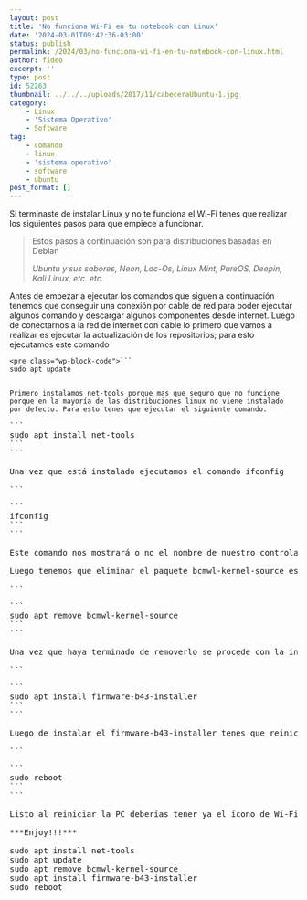 ```yaml
---
layout: post
title: 'No funciona Wi-Fi en tu notebook con Linux'
date: '2024-03-01T09:42:36-03:00'
status: publish
permalink: /2024/03/no-funciona-wi-fi-en-tu-notebook-con-linux.html
author: fideo
excerpt: ''
type: post
id: 52263
thumbnail: ../../../uploads/2017/11/cabeceraUbuntu-1.jpg
category:
    - Linux
    - 'Sistema Operativo'
    - Software
tag:
    - comando
    - linux
    - 'sistema operativo'
    - software
    - ubuntu
post_format: []
---
```

Si terminaste de instalar Linux y no te funciona el Wi-Fi tenes que realizar los siguientes pasos para que empiece a funcionar.

> Estos pasos a continuación son para distribuciones basadas en Debian
> 
> <cite>Ubuntu y sus sabores, Neon, Loc-Os, Linux Mint, PureOS, Deepin, Kali Linux, etc. etc.</cite>

Antes de empezar a ejecutar los comandos que siguen a continuación tenemos que conseguir una conexión por cable de red para poder ejecutar algunos comando y descargar algunos componentes desde internet. Luego de conectarnos a la red de internet con cable lo primero que vamos a realizar es ejecutar la actualización de los repositorios; para esto ejecutamos este comando

```
<pre class="wp-block-code">```
sudo apt update
```
```

Primero instalamos net-tools porque mas que seguro que no funcione porque en la mayoría de las distribuciones linux no viene instalado por defecto. Para esto tenes que ejecutar el siguiente comando.

```
<pre class="wp-block-code">```
sudo apt install net-tools
```
```

Una vez que está instalado ejecutamos el comando ifconfig

```
<pre class="wp-block-code">```
ifconfig
```
```

Este comando nos mostrará o no el nombre de nuestro controlador Wi-Fi; si no lo muestra no te preocupes ya que el firmware que se instalará luego es un genérico y servirá para la gran mayoría de los controladores de Wi-Fi.

Luego tenemos que eliminar el paquete bcmwl-kernel-source este paquete debe ser eliminado para poder instalar el nuevo firmware; para esto ejecutamos el comando

```
<pre class="wp-block-code">```
sudo apt remove bcmwl-kernel-source
```
```

Una vez que haya terminado de removerlo se procede con la instalación del firmware Broadcom que nos servirá para tener un controlador de Wi-Fi genérico

```
<pre class="wp-block-code">```
sudo apt install firmware-b43-installer
```
```

Luego de instalar el firmware-b43-installer tenes que reiniciar la PC para eso ejecutamos este comando

```
<pre class="wp-block-code">```
sudo reboot
```
```

Listo al reiniciar la PC deberías tener ya el ícono de Wi-Fi en la barra de tareas que te mostrará todas las señales de Wi-Fi captadas por tu controlador.

***Enjoy!!!***

sudo apt install net-tools  
sudo apt update  
sudo apt remove bcmwl-kernel-source  
sudo apt install firmware-b43-installer  
sudo reboot

